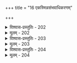 +++
title = "16 एकस्मिन्नसंभवाधिकरणम्"

+++

<details><summary>विश्वास-प्रस्तुतिः - 202</summary>

202. संवादात् क्वापि भागे जिनमुनिवचसश्शेषमप्यस्तु मानं  
तस्मात्तेनोपरोध्योपनिषदिति कचोल्लुञ्छनानां दुराशा ।  
वैषम्यस्यापि दृष्टेर्न यदि सुगतवागेवमेवास्तु सत्या  
तेनान्योन्यं निरोधात् पुरुषवचनयोरप्रकम्प्या श्रुतिर्नः ॥
</details>

<details><summary>मूलम् - 202</summary>

202. संवादात् क्वापि भागे जिनमुनिवचसश्शेषमप्यस्तु मानं  
तस्मात्तेनोपरोध्योपनिषदिति कचोल्लुञ्छनानां दुराशा ।  
वैषम्यस्यापि दृष्टेर्न यदि सुगतवागेवमेवास्तु सत्या  
तेनान्योन्यं निरोधात् पुरुषवचनयोरप्रकम्प्या श्रुतिर्नः ॥
</details>


<details><summary>विश्वास-प्रस्तुतिः - 203</summary>

203. सच्चासच्च द्वयञ्च द्वितयसमधिकं तच्च पूर्वैस्सहेति  
स्यादस्तीत्यादिवाचा परिहितगगनैर्गीयते सप्तभङ्गी ।  
व्याघातस्तैर्यदीष्टस्स्वसमयविहतिर्यद्यनिष्टः परोक्ते-   
स्तद्वाक्यैर्न क्षतिस्स्यान्न च निरुपधिकः क्वाप्यसत्वादियोगः ॥
</details>

<details><summary>मूलम् - 203</summary>

203. सच्चासच्च द्वयञ्च द्वितयसमधिकं तच्च पूर्वैस्सहेति  
स्यादस्तीत्यादिवाचा परिहितगगनैर्गीयते सप्तभङ्गी ।  
व्याघातस्तैर्यदीष्टस्स्वसमयविहतिर्यद्यनिष्टः परोक्ते-   
स्तद्वाक्यैर्न क्षतिस्स्यान्न च निरुपधिकः क्वाप्यसत्वादियोगः ॥
</details>


<details><summary>विश्वास-प्रस्तुतिः - 204</summary>

204. वृद्धिह्रासौ यथार्हं प्रतितनु भविनां देहभङ्गे विमानं  
मुक्तौ नित्योर्ध्वयानप्रभृति गुरुतया नित्यपातं क्षमादेः ।  
धर्मादेर्व्यापकत्वं गगनवदथवा तादृशं पुद्गलत्वं  
दुस्तर्कैः कल्पयन्तश्श्रुतिनयकुशलैर्दूरमुत्सारणीयाः ॥
</details>

<details><summary>मूलम् - 204</summary>

204. वृद्धिह्रासौ यथार्हं प्रतितनु भविनां देहभङ्गे विमानं  
मुक्तौ नित्योर्ध्वयानप्रभृति गुरुतया नित्यपातं क्षमादेः ।  
धर्मादेर्व्यापकत्वं गगनवदथवा तादृशं पुद्गलत्वं  
दुस्तर्कैः कल्पयन्तश्श्रुतिनयकुशलैर्दूरमुत्सारणीयाः ॥
</details>